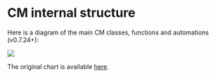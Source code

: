 # CM internal structure

Here is a diagram of the main CM classes, functions and automations (v0.7.24+):

![](https://cKnowledge.org/images/cm-diagram-v0.7.24.png)

The original chart is available [here](https://lucid.app/lucidchart/d95cf6bb-9beb-435b-80c0-1a7140dcf7ae/edit?invitationId=inv_4d177cce-595a-4a4a-8194-69abee06d2c7).

